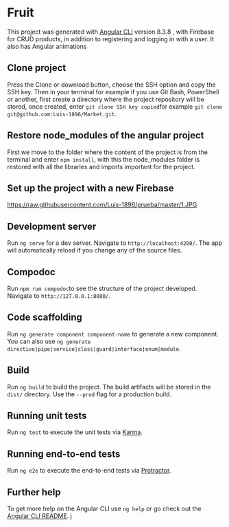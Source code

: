 # Fruit

This project was generated with [Angular CLI](https://github.com/angular/angular-cli) version 8.3.8 , with Firebase for CRUD products, in addition to registering and logging in with a user. It also has Angular animations

## Clone project

Press the Clone or download button, choose the SSH option and copy the SSH key. Then in your terminal for example if you use Git Bash, PowerShell or another, first create a directory where the project repository will be stored, once created, enter `git clone SSH key copied`for example `git clone git@github.com:Luis-1896/Market.git`.

## Restore node_modules of the angular project

First we move to the folder where the content of the project is from the terminal and enter `npm install`, with this the node_modules folder is restored with all the libraries and imports important for the project.

## Set up the project with a new Firebase

https://raw.githubusercontent.com/Luis-1896/prueba/master/1.JPG

## Development server

Run `ng serve` for a dev server. Navigate to `http://localhost:4200/`. The app will automatically reload if you change any of the source files.

## Compodoc

Run `npm rum compodoc`to see the structure of the project developed. Navigate to `http://127.0.0.1:8080/`. 

## Code scaffolding

Run `ng generate component component-name` to generate a new component. You can also use `ng generate directive|pipe|service|class|guard|interface|enum|module`.

## Build

Run `ng build` to build the project. The build artifacts will be stored in the `dist/` directory. Use the `--prod` flag for a production build.

## Running unit tests

Run `ng test` to execute the unit tests via [Karma](https://karma-runner.github.io).

## Running end-to-end tests

Run `ng e2e` to execute the end-to-end tests via [Protractor](http://www.protractortest.org/).

## Further help

To get more help on the Angular CLI use `ng help` or go check out the [Angular CLI README](https://github.com/angular/angular-cli/blob/master/README.md).
j

